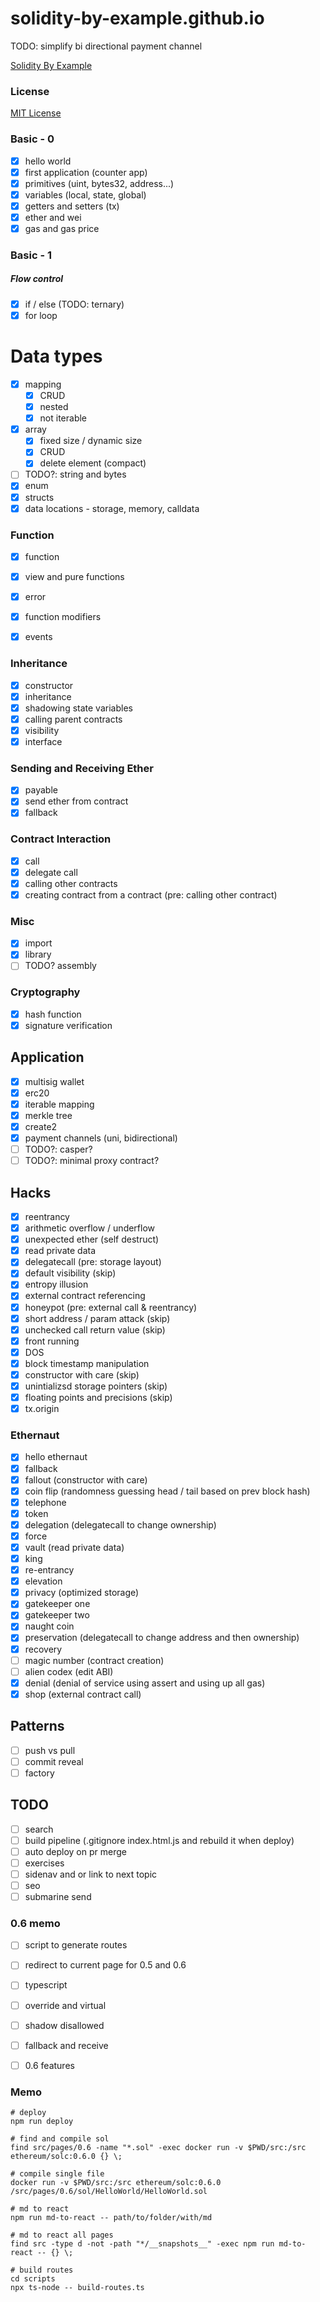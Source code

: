 # solidity-by-example.github.io

TODO: simplify bi directional payment channel

[Solidity By Example](https://solidity-by-example.org)

### License

[MIT License](LICENSE)

### Basic - 0

- [x] hello world
- [x] first application (counter app)
- [x] primitives (uint, bytes32, address...)
- [x] variables (local, state, global)
- [x] getters and setters (tx)
- [x] ether and wei
- [x] gas and gas price

### Basic - 1

##### Flow control

- [x] if / else (TODO: ternary)
- [x] for loop

# Data types

- [x] mapping
  - [x] CRUD
  - [x] nested
  - [x] not iterable
- [x] array
  - [x] fixed size / dynamic size
  - [x] CRUD
  - [x] delete element (compact)
- [ ] TODO?: string and bytes
- [x] enum
- [x] structs
- [x] data locations - storage, memory, calldata

### Function

- [x] function
- [x] view and pure functions
- [x] error
- [x] function modifiers

- [x] events

### Inheritance

- [x] constructor
- [x] inheritance
- [x] shadowing state variables
- [x] calling parent contracts
- [x] visibility
- [x] interface

### Sending and Receiving Ether

- [x] payable
- [x] send ether from contract
- [x] fallback

### Contract Interaction

- [x] call
- [x] delegate call
- [x] calling other contracts
- [x] creating contract from a contract (pre: calling other contract)

### Misc

- [x] import
- [x] library
- [ ] TODO? assembly

### Cryptography

- [x] hash function
- [x] signature verification

## Application

- [x] multisig wallet
- [x] erc20
- [x] iterable mapping
- [x] merkle tree
- [x] create2
- [x] payment channels (uni, bidirectional)
- [ ] TODO?: casper?
- [ ] TODO?: minimal proxy contract?

## Hacks

- [x] reentrancy
- [x] arithmetic overflow / underflow
- [x] unexpected ether (self destruct)
- [x] read private data
- [x] delegatecall (pre: storage layout)
- [x] default visibility (skip)
- [x] entropy illusion
- [x] external contract referencing
- [x] honeypot (pre: external call & reentrancy)
- [x] short address / param attack (skip)
- [x] unchecked call return value (skip)
- [x] front running
- [x] DOS
- [x] block timestamp manipulation
- [x] constructor with care (skip)
- [x] unintializsd storage pointers (skip)
- [x] floating points and precisions (skip)
- [x] tx.origin

### Ethernaut

- [x] hello ethernaut
- [x] fallback
- [x] fallout (constructor with care)
- [x] coin flip (randomness guessing head / tail based on prev block hash)
- [x] telephone
- [x] token
- [x] delegation (delegatecall to change ownership)
- [x] force
- [x] vault (read private data)
- [x] king
- [x] re-entrancy
- [x] elevation
- [x] privacy (optimized storage)
- [x] gatekeeper one
- [x] gatekeeper two
- [x] naught coin
- [x] preservation (delegatecall to change address and then ownership)
- [x] recovery
- [ ] magic number (contract creation)
- [ ] alien codex (edit ABI)
- [x] denial (denial of service using assert and using up all gas)
- [x] shop (external contract call)

## Patterns

- [ ] push vs pull
- [ ] commit reveal
- [ ] factory

## TODO

- [ ] search
- [ ] build pipeline (.gitignore index.html.js and rebuild it when deploy)
- [ ] auto deploy on pr merge
- [ ] exercises
- [ ] sidenav and or link to next topic
- [ ] seo
- [ ] submarine send

### 0.6 memo

- [ ] script to generate routes
- [ ] redirect to current page for 0.5 and 0.6
- [ ] typescript

- [ ] override and virtual
- [ ] shadow disallowed
- [ ] fallback and receive
- [ ] 0.6 features

### Memo

```shell
# deploy
npm run deploy

# find and compile sol
find src/pages/0.6 -name "*.sol" -exec docker run -v $PWD/src:/src ethereum/solc:0.6.0 {} \;

# compile single file
docker run -v $PWD/src:/src ethereum/solc:0.6.0 /src/pages/0.6/sol/HelloWorld/HelloWorld.sol

# md to react
npm run md-to-react -- path/to/folder/with/md

# md to react all pages
find src -type d -not -path "*/__snapshots__" -exec npm run md-to-react -- {} \;

# build routes
cd scripts
npx ts-node -- build-routes.ts
```
